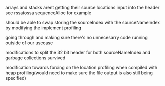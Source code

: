 arrays and stacks arent getting their source locations input into the header
    see rssatossa sequenceAlloc for example

should be able to swap storing the sourceIndex with the sourceNameIndex by modifying the implement profiling

going through and making sure there's no unnecesarry code running outside of our usecase

modifications to split the 32 bit header for both sourceNameIndex and garbage collections survived

modification towards forcing on the location profiling when compiled with heap profiling(would need to make sure the file output is also still being specified) 

